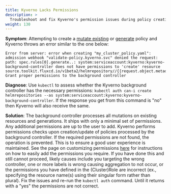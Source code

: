 ```yaml
---
title: Kyverno Lacks Permissions
description: >
  Troubleshoot and fix Kyverno's permission issues during policy creation
weight: 130
---
```


**Symptom**: Attempting to create a [mutate existing](../writing-policies/mutate.md#mutate-existing-resources) or [generate](../writing-policies/generate.md) policy and Kyverno throws an error similar to the one below:

```
Error from server: error when creating "my_cluster_policy.yaml": admission webhook "validate-policy.kyverno.svc" denied the request: path: spec.rules[0].generate..: system:serviceaccount:kyverno:kyverno-background-controller does not have permissions to 'create' resource source.toolkit.fluxcd.io/v1beta2/helmrepository//{{request.object.metadata.name}}. Grant proper permissions to the background controller
```

**Diagnose**: Use `kubectl` to assess whether the Kyverno background controller has the necessary permissions: `kubectl auth can-i create helmrepositories --as system:serviceaccount:kyverno:kyverno-background-controller`. If the response you get from this command is "no" then Kyverno will also receive the same.

**Solution**: The background controller processes all mutations on existing resources and generations. It ships with only a minimal set of permissions. Any additional permissions are up to the user to add. Kyverno performs permissions checks upon creation/update of policies processed by the background controller. If the required permissions are not found, the operation is prevented. This is to ensure a good user experience is maintained. See the page on customizing permissions [here](../installation/customization.md#customizing-permissions) for instructions on how to easily add the permissions you require. If you have done this and still cannot proceed, likely causes include you targeting the wrong controller, one or more labels is wrong causing aggregation to not occur, or the permissions you have defined in the (Cluster)Role are incorrect (ex., specifying the resource name(s) using their singular form rather than plural). Fix the issues and re-run the `kubectl auth` command. Until it returns with a "yes" the permissions are not correct.
